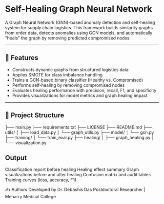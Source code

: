 # Self-Healing Graph Neural Network

A Graph Neural Network (GNN)-based anomaly detection and self-healing system for supply chain logistics. This framework builds similarity graphs from order data, detects anomalies using GCN models, and automatically "heals" the graph by removing predicted compromised nodes.

---

## 🚀 Features

- Constructs dynamic graphs from structured logistics data
- Applies SMOTE for class imbalance handling
- Trains a GCN-based binary classifier (Healthy vs. Compromised)
- Performs self-healing by removing compromised nodes
- Evaluates healing performance with precision, recall, F1, and specificity
- Provides visualizations for model metrics and graph healing impact

---

## 📁 Project Structure

├── main.py
├── requirements.txt
├── LICENSE
├── README.md
├── utils/
│ ├── load_data.py
│ └── graph_utils.py
├── model/
│ └── gcn.py
├── training/
│ └── train_eval.py
├── healing/
│ ├── graph_healing.py
│ └── visualization.py


## Output

Classification report before healing
Healing effect summary
Graph visualizations before and after healing
Confusion matrix and audit tables
Training curves (loss, accuracy, F1)

✍️ Authors
Developed by Dr. Debashis Das
Postdoctoral Researcher | Meharry Medical College
